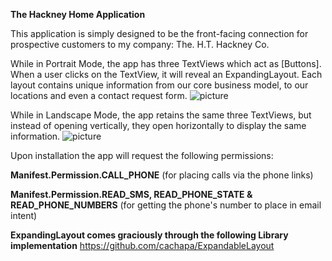 **The Hackney Home Application**

This application is simply designed to be the front-facing connection for prospective customers to my company: The. H.T. Hackney Co.

While in Portrait Mode, the app has three TextViews which act as [Buttons]. When a user clicks on the TextView, it will reveal an ExpandingLayout. Each layout contains unique information from our core business model, to our locations and even a contact request form.
![picture](drawable/Landscape.gif)

While in Landscape Mode, the app retains the same three TextViews, but instead of opening vertically, they open horizontally to display the same information.
![picture](drawable/Portrait.gif)


Upon installation the app will request the following permissions:

**Manifest.Permission.CALL_PHONE** (for placing calls via the phone links)

**Manifest.Permission.READ_SMS, READ_PHONE_STATE & READ_PHONE_NUMBERS** (for getting the phone's number to place in email intent)




**ExpandingLayout comes graciously through the following Library implementation**
https://github.com/cachapa/ExpandableLayout